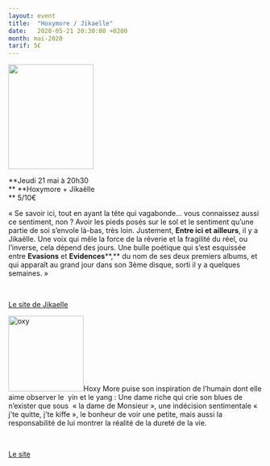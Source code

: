 ```yaml
---
layout: event
title:  "Hoxymore / Jikaelle"
date:   2020-05-21 20:30:00 +0200
month: mai-2020
tarif: 5€
---
```

**[<img class=" wp-image-7740 alignleft" src="http://localhost/wpagendarts/wp-content/uploads/2020/01/dsc_3753-s.jpg?w=300" alt="" width="169" height="208" />](http://localhost/wpagendarts/wp-content/uploads/2020/01/dsc_3753-s.jpg)**

**Jeudi 21 mai à 20h30  
** **Hoxymore + Jikaëlle  
** <span style="font-weight:400;">5/10€</span>

<span style="font-weight:400;">« Se savoir ici, tout en ayant la tête qui vagabonde… vous connaissez aussi ce sentiment, non ? Avoir les pieds posés sur le sol et le sentiment qu’une partie de soi s’envole là-bas, très loin. Justement, </span>**Entre ici et ailleurs**<span style="font-weight:400;">, il y a Jikaëlle. Une voix qui mêle la force de la rêverie et la fragilité du réel, ou l’inverse, cela dépend des jours. Une bulle poétique qui s’est esquissée entre</span> **Evasions** <span style="font-weight:400;">et</span> **Evidences****,** <span style="font-weight:400;">du nom de ses deux premiers albums, et qui apparaît au grand jour dans son 3ème disque, sorti il y a quelques semaines. »</span>

&nbsp;



[<span style="font-weight:400;">Le site de Jikaelle</span>](http://www.jikaelle.com/accueil.html)

<span style="font-weight:400;"><img class=" size-thumbnail wp-image-7816 alignleft" src="http://localhost/wpagendarts/wp-content/uploads/2020/01/oxy.jpg?w=149" alt="oxy" width="149" height="150" srcset="http://localhost/wpagendarts/wp-content/uploads/2020/01/oxy.jpg 1014w, http://localhost/wpagendarts/wp-content/uploads/2020/01/oxy-297x300.jpg 297w, http://localhost/wpagendarts/wp-content/uploads/2020/01/oxy-150x150.jpg 150w, http://localhost/wpagendarts/wp-content/uploads/2020/01/oxy-768x776.jpg 768w" sizes="(max-width: 149px) 100vw, 149px" />Hoxy More puise son inspiration de l’humain dont elle aime observer le  yin et le yang : Une dame riche qui crie son blues de n’exister que sous  « la dame de Monsieur », une indécision sentimentale « j'te quitte, j'te kiffe », le bonheur de voir une petite, mais aussi la  responsabilité de lui montrer la réalité de la dureté de la vie.</span>

&nbsp;



[Le site](http://hoxymore.com/)